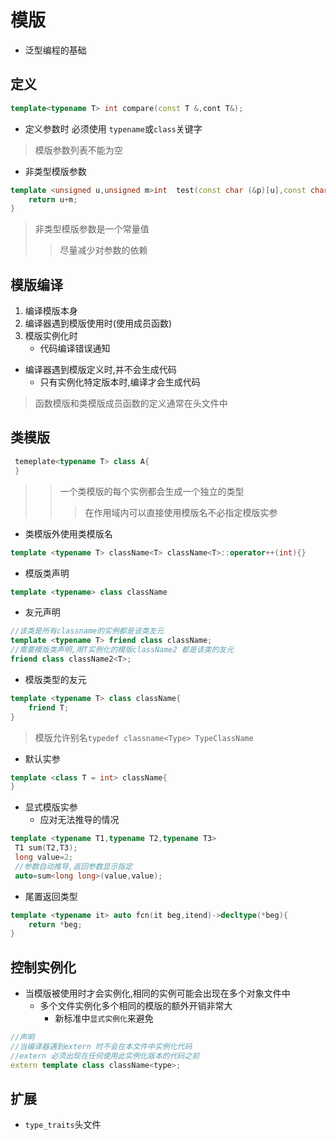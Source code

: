 # 模版

- 泛型编程的基础

## 定义

```c++
template<typename T> int compare(const T &,cont T&);
```

- 定义参数时 必须使用 `typename`或`class`关键字

> 模版参数列表不能为空

- 非类型模版参数

```c++
template <unsigned u,unsigned m>int  test(const char (&p)[u],const char (&t)[m]){
    return u+m;
}
```

> 非类型模版参数是一个常量值
>> 尽量减少对参数的依赖

## 模版编译

1. 编译模版本身
2. 编译器遇到模版使用时(使用成员函数)
3. 模版实例化时
   - 代码编译错误通知

- 编译器遇到模版定义时,并不会生成代码
  - 只有实例化特定版本时,编译才会生成代码

> 函数模版和类模版成员函数的定义通常在头文件中

## 类模版

```c++
 temeplate<typename T> class A{
 }
 ```

 >>一个类模版的每个实例都会生成一个独立的类型
 >>>在作用域内可以直接使用模版名不必指定模版实参

- 类模版外使用类模版名

 ```c++
template <typename T> className<T> className<T>::operator++(int){}
 ```

- 模版类声明

```c++
template <typename> class className
```

- 友元声明

```c++
//该类是所有classname的实例都是该类友元
template <typename T> friend class className;
//需要模版类声明,用T实例化的模版className2 都是该类的友元
friend class className2<T>;
```

- 模版类型的友元

```c++
template <typename T> class className{
    friend T;
}
```

> 模版允许别名`typedef classname<Type> TypeClassName`

- 默认实参

```c++
template <class T = int> className{
}
```

- 显式模版实参
  - 应对无法推导的情况

```c++
template <typename T1,typename T2,typename T3>
 T1 sum(T2,T3);
 long value=2;
 //参数自动推导,返回参数显示指定
 auto=sum<long long>(value,value);
```

- 尾置返回类型

```c++
template <typename it> auto fcn(it beg,itend)->decltype(*beg){
    return *beg;
}
```

## 控制实例化

- 当模版被使用时才会实例化,相同的实例可能会出现在多个对象文件中
  - 多个文件实例化多个相同的模版的额外开销非常大
    - 新标准中`显式实例化`来避免

```c++
//声明
//当编译器遇到extern 时不会在本文件中实例化代码
//extern 必须出现在任何使用此实例化版本的代码之前
extern template class className<type>;

```

## 扩展

- `type_traits`头文件